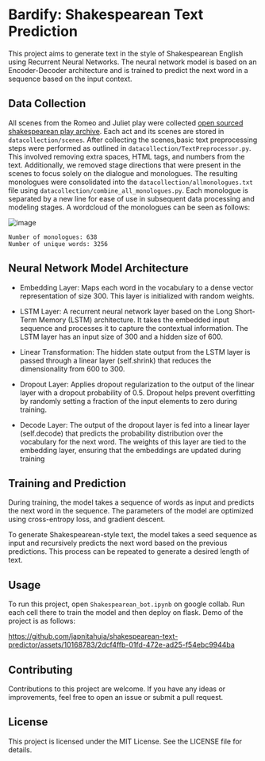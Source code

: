 # Bardify: Shakespearean Text Prediction

This project aims to generate text in the style of Shakespearean English using Recurrent Neural Networks. The neural network model is based on an Encoder-Decoder architecture and is trained to predict the next word in a sequence based on the input context.

## Data Collection

All scenes from the Romeo and Juliet play were collected [open sourced shakespearean play archive](https://www.opensourceshakespeare.org/views/plays/play_view.php?WorkID=romeojuliet&Scope=entire&pleasewait=1&msg=pl). Each act and its scenes are stored in `datacollection/scenes`. After collecting the scenes,basic text preprocessing steps were performed as outlined in `datacollection/TextPreprocessor.py`. This involved removing extra spaces, HTML tags, and numbers from the text. Additionally, we removed stage directions that were present in the scenes to focus solely on the dialogue and monologues. The resulting monologues were consolidated into the  `datacollection/allmonologues.txt` file using `datacollection/combine_all_monologues.py`. Each monologue is separated by a new line for ease of use in subsequent data processing and modeling stages. A wordcloud of the monologues can be seen as follows:

![image](https://github.com/japnitahuja/shakespearean-text-predictor/assets/10168783/43d9a9ce-b83b-4e4b-8cdb-2c3679204647)

```
Number of monologues: 638
Number of unique words: 3256
```

## Neural Network Model Architecture

- Embedding Layer: Maps each word in the vocabulary to a dense vector representation of size 300. This layer is initialized with random weights.

- LSTM Layer: A recurrent neural network layer based on the Long Short-Term Memory (LSTM) architecture. It takes the embedded input sequence and processes it to capture the contextual information. The LSTM layer has an input size of 300 and a hidden size of 600.

- Linear Transformation: The hidden state output from the LSTM layer is passed through a linear layer (self.shrink) that reduces the dimensionality from 600 to 300.

- Dropout Layer: Applies dropout regularization to the output of the linear layer with a dropout probability of 0.5. Dropout helps prevent overfitting by randomly setting a fraction of the input elements to zero during training.

- Decode Layer: The output of the dropout layer is fed into a linear layer (self.decode) that predicts the probability distribution over the vocabulary for the next word. The weights of this layer are tied to the embedding layer, ensuring that the embeddings are updated during training

## Training and Prediction

During training, the model takes a sequence of words as input and predicts the next word in the sequence. The parameters of the model are optimized using cross-entropy loss, and gradient descent.

To generate Shakespearean-style text, the model takes a seed sequence as input and recursively predicts the next word based on the previous predictions. This process can be repeated to generate a desired length of text.

## Usage

To run this project, open `Shakespearean_bot.ipynb` on google collab. Run each cell there to train the model and then deploy on flask. Demo of the project is as follows:

https://github.com/japnitahuja/shakespearean-text-predictor/assets/10168783/2dcf4ffb-01fd-472e-ad25-f54ebc9944ba

## Contributing

Contributions to this project are welcome. If you have any ideas or improvements, feel free to open an issue or submit a pull request.

## License

This project is licensed under the MIT License. See the LICENSE file for details.




